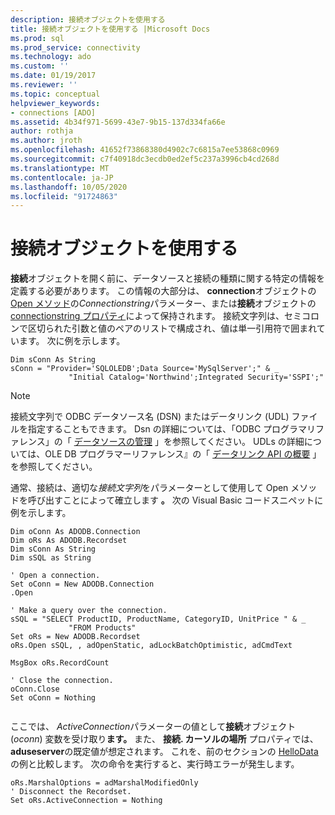 ```yaml
---
description: 接続オブジェクトを使用する
title: 接続オブジェクトを使用する |Microsoft Docs
ms.prod: sql
ms.prod_service: connectivity
ms.technology: ado
ms.custom: ''
ms.date: 01/19/2017
ms.reviewer: ''
ms.topic: conceptual
helpviewer_keywords:
- connections [ADO]
ms.assetid: 4b34f971-5699-43e7-9b15-137d334fa66e
author: rothja
ms.author: jroth
ms.openlocfilehash: 41652f73868380d4902c7c6815a7ee53868c0969
ms.sourcegitcommit: c7f40918dc3ecdb0ed2ef5c237a3996cb4cd268d
ms.translationtype: MT
ms.contentlocale: ja-JP
ms.lasthandoff: 10/05/2020
ms.locfileid: "91724863"
---
```

# <a name="using-a-connection-object"></a>接続オブジェクトを使用する
**接続**オブジェクトを開く前に、データソースと接続の種類に関する特定の情報を定義する必要があります。 この情報の大部分は、 **connection**オブジェクトの[Open メソッド](../../../ado/reference/ado-api/open-method-ado-connection.md)の*Connectionstring*パラメーター、または**接続**オブジェクトの[connectionstring プロパティ](../../../ado/reference/ado-api/connectionstring-property-ado.md)によって保持されます。 接続文字列は、セミコロンで区切られた引数と値のペアのリストで構成され、値は単一引用符で囲まれています。 次に例を示します。  
  
```  
Dim sConn As String  
sConn = "Provider='SQLOLEDB';Data Source='MySqlServer';" & _  
             "Initial Catalog='Northwind';Integrated Security='SSPI';"  
```  
  
> [!NOTE]
>  接続文字列で ODBC データソース名 (DSN) またはデータリンク (UDL) ファイルを指定することもできます。 Dsn の詳細については、「ODBC プログラマリファレンス」の「 [データソースの管理](../../../odbc/admin/managing-data-sources.md) 」を参照してください。 UDLs の詳細については、OLE DB プログラマーリファレンス』の「 [データリンク API の概要](/previous-versions/windows/desktop/ms718102(v=vs.85)) 」を参照してください。  
  
 通常、接続は、適切な*接続文字列*をパラメーターとして使用して Open メソッドを呼び出すことによって確立します **。** 次の Visual Basic コードスニペットに例を示します。  
  
```  
Dim oConn As ADODB.Connection  
Dim oRs As ADODB.Recordset  
Dim sConn As String  
Dim sSQL as String  
  
' Open a connection.  
Set oConn = New ADODB.Connection  
.Open   
  
' Make a query over the connection.  
sSQL = "SELECT ProductID, ProductName, CategoryID, UnitPrice " & _  
             "FROM Products"  
Set oRs = New ADODB.Recordset  
oRs.Open sSQL, , adOpenStatic, adLockBatchOptimistic, adCmdText  
  
MsgBox oRs.RecordCount  
  
' Close the connection.  
oConn.Close  
Set oConn = Nothing  
  
```  
  
 ここでは、 *ActiveConnection*パラメーターの値として**接続**オブジェクト (*oconn*) 変数を受け取り**ます。** また、 **接続. カーソルの場所** プロパティでは、 **aduseserver**の既定値が想定されます。 これを、前のセクションの [HelloData](../../../ado/guide/data/hellodata-a-simple-ado-application.md) の例と比較します。 次の命令を実行すると、実行時エラーが発生します。  
  
```  
oRs.MarshalOptions = adMarshalModifiedOnly  
' Disconnect the Recordset.  
Set oRs.ActiveConnection = Nothing  
```